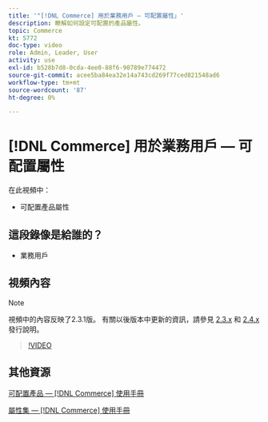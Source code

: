 ```yaml
---
title: '"[!DNL Commerce] 用於業務用戶 — 可配置屬性」'
description: 瞭解如何設定可配置的產品屬性。
topic: Commerce
kt: 5772
doc-type: video
role: Admin, Leader, User
activity: use
exl-id: b528b7d8-0cda-4ee0-88f6-90789e774472
source-git-commit: acee5ba84ea32e14a743cd269f77ced821548ad6
workflow-type: tm+mt
source-wordcount: '87'
ht-degree: 0%

---
```


# [!DNL Commerce] 用於業務用戶 — 可配置屬性

在此視頻中：

- 可配置產品屬性

## 這段錄像是給誰的？

- 業務用戶

## 視頻內容

>[!NOTE]
>
>視頻中的內容反映了2.3.1版。 有關以後版本中更新的資訊，請參見 [ 2.3.x](https://devdocs.magento.com/guides/v2.3/release-notes/bk-release-notes.html) 和 [2.4.x](https://devdocs.magento.com/guides/v2.4/release-notes/bk-release-notes.html) 發行說明。

>[!VIDEO](https://video.tv.adobe.com/v/35957?quality=12&learn=on)

## 其他資源

[可配置產品 —  [!DNL Commerce] 使用手冊](https://docs.magento.com/user-guide/catalog/product-create-configurable.html)

[屬性集 —  [!DNL Commerce] 使用手冊](https://docs.magento.com/user-guide/stores/attribute-sets.html)
